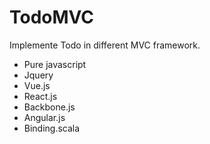 # TodoMVC
Implemente Todo in different MVC framework.
*  Pure javascript
*  Jquery
*  Vue.js
*  React.js
*  Backbone.js
*  Angular.js
*  Binding.scala
